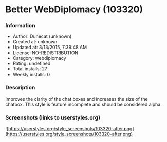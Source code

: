 # Better WebDiplomacy (103320)

### Information
- Author: Dunecat (unknown)
- Created at: unknown
- Updated at: 3/13/2015, 7:39:48 AM
- License: NO-REDISTRIBUTION
- Category: webdiplomacy
- Rating: undefined
- Total installs: 27
- Weekly installs: 0


### Description
Improves the clarity of the chat boxes and increases the size of the chatbox. This style is feature incomplete and should be considered alpha.


### Screenshots (links to userstyles.org)
![https://userstyles.org/style_screenshots/103320-after.png](https://userstyles.org/style_screenshots/103320-after.png)


